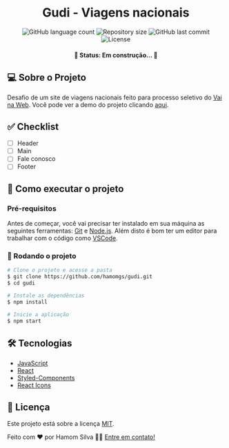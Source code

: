 <h1 align="center">Gudi - Viagens nacionais</h1>

<p align="center">
  <img alt="GitHub language count" src="https://img.shields.io/github/languages/count/hamomgs/gudi?color=%2304D361" />

  <img alt="Repository size" src="https://img.shields.io/github/repo-size/hamomgs/gudi" />
  
  <img alt="GitHub last commit" src="https://img.shields.io/github/last-commit/hamomgs/gudi" />
    
   <img alt="License" src="https://img.shields.io/badge/license-MIT-brightgreen" />
</p>

<h4 align="center">🚧 Status: Em construção... 🚧</h4>

## 💻 Sobre o Projeto

Desafio de um site de viagens nacionais feito para processo seletivo do [Vai na Web](https://vainaweb.com.br). 
Você pode ver a demo do projeto clicando [aqui](https://gudi-hamomgs.vercel.app/).

<!-- ### Mobile

<img src="" alt="mobile version" width="300px" />

### Web

<img src="" alt="web version" width="800px" /> -->

## ✅ Checklist

- [ ] Header
- [ ] Main
- [ ] Fale conosco
- [ ] Footer

## 🚀 Como executar o projeto

### Pré-requisitos

Antes de começar, você vai precisar ter instalado em sua máquina as seguintes ferramentas: [Git](https://git-scm.com) e [Node.js](https://nodejs.org). Além disto é bom ter um editor para trabalhar com o código como [VSCode](https://code.visualstudio.com/).

### 🎲 Rodando o projeto

```bash
# Clone o projeto e acesse a pasta
$ git clone https://github.com/hamomgs/gudi.git
$ cd gudi

# Instale as dependências
$ npm install

# Inicie a aplicação
$ npm start
```

## 🛠 Tecnologias

- [JavaScript](https://devdocs.io/javascript/)
- [React](https://pt-br.reactjs.org/)
- [Styled-Components](https://styled-components.com)
- [React Icons](https://react-icons.github.io/react-icons)

## 📝 Licença

Este projeto está sobre a licença [MIT](https://github.com/hamomgs/portfolio/blob/main/LICENCE).

Feito com ❤ por Hamom Silva 👋🏽 [Entre em contato!](Https://www.linkedin.com/in/hamomgs/)